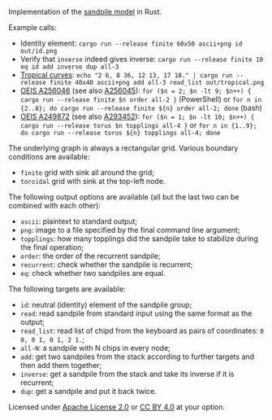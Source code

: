 Implementation of the [sandpile model](https://en.wikipedia.org/wiki/Abelian_sandpile_model) in Rust.

Example calls:

* Identity element:
`cargo run --release finite 60x50 ascii+png id out/id.png`
* Verify that `inverse` indeed gives inverse:
`cargo run --release finite 10 eq id add inverse dup all-3`
* [Tropical curves](https://en.wikipedia.org/wiki/Tropical_geometry):
`echo "2 6, 8 36, 12 13, 17 10." | cargo run --release finite 40x40 ascii+png add all-3 read_list out/tropical.png`
* [OEIS A256046](https://oeis.org/A256046) (see also [A256045](https://oeis.org/A256045)):
`for ($n = 2; $n -lt 9; $n++) { cargo run --release finite $n order all-2 }` (PowerShell)
or
`for n in {2..8}; do cargo run --release finite ${n} order all-2; done` (bash)
* [OEIS A249872](https://oeis.org/A249872) (see also [A293452](https://oeis.org/A293452)):
`for ($n = 1; $n -lt 10; $n++) { cargo run --release torus $n topplings all-4 }`
or
`for n in {1..9}; do cargo run --release torus ${n} topplings all-4; done`

The underlying graph is always a rectangular grid. Various boundary conditions are available:

* `finite` grid with sink all around the grid;
* `toroidal` grid with sink at the top-left node.

The following output options are available (all but the last two can be combined with each other):

* `ascii`: plaintext to standard output;
* `png`: image to a file specified by the final command line argument;
* `topplings`: how many topplings did the sandpile take to stabilize during the final operation;
* `order`: the order of the recurrent sandpile;
* `recurrent`: check whether the sandpile is recurrent;
* `eq`: check whether two sandpiles are equal.

The following targets are available:

* `id`: neutral (identity) element of the sandpile group;
* `read`: read sandpile from standard input using the same format as the output;
* `read_list`: read list of chipd from the keyboard as pairs of coordinates: `0 0, 0 1, 0 1, 2 1.`;
* `all-N`: a sandpile with N chips in every node;
* `add`: get two sandpiles from the stack according to further targets and then add them together;
* `inverse`: get a sandpile from the stack and take its inverse if it is recurrent;
* `dup`: get a sandpile and put it back twice.

Licensed under [Apache License 2.0](https://www.apache.org/licenses/LICENSE-2.0) or [CC BY 4.0](https://creativecommons.org/licenses/by/4.0/) at your option.
